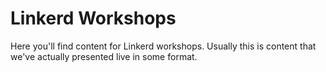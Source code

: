 # Linkerd Workshops

Here you'll find content for Linkerd workshops. Usually this is content
that we've actually presented live in some format.

